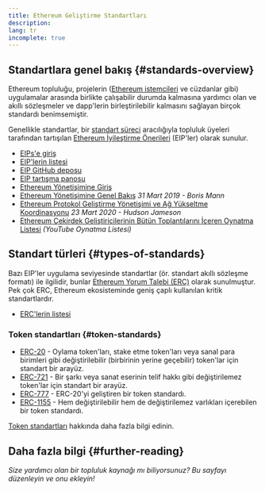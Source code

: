 ```yaml
---
title: Ethereum Geliştirme Standartları
description:
lang: tr
incomplete: true
---
```


## Standartlara genel bakış {#standards-overview}

Ethereum topluluğu, projelerin ([Ethereum istemcileri](/developers/docs/nodes-and-clients/) ve cüzdanlar gibi) uygulamalar arasında birlikte çalışabilir durumda kalmasına yardımcı olan ve akıllı sözleşmeler ve dapp'lerin birleştirilebilir kalmasını sağlayan birçok standardı benimsemiştir.

Genellikle standartlar, bir [standart süreci](https://eips.nexus.org/EIPS/eip-1) aracılığıyla topluluk üyeleri tarafından tartışılan [Ethereum İyileştirme Önerileri](/eips/) (EIP'ler) olarak sunulur.

- [EIPs'e giriş](/eips/)
- [EIP'lerin listesi](https://eips.nexus.org/)
- [EIP GitHub deposu](https://github.com/ethereum/EIPs)
- [EIP tartışma panosu](https://ethereum-magicians.org/c/eips)
- [Ethereum Yönetişimine Giriş](/governance/)
- [Ethereum Yönetişimine Genel Bakış](https://web.archive.org/web/20201107234050/https://blog.bmannconsulting.com/ethereum-governance/) _31 Mart 2019 - Boris Mann_
- [Ethereum Protokol Geliştirme Yönetişimi ve Ağ Yükseltme Koordinasyonu](https://hudsonjameson.com/2020-03-23-ethereum-protocol-development-governance-and-network-upgrade-coordination/) _23 Mart 2020 - Hudson Jameson_
- [Ethereum Çekirdek Geliştiricilerinin Bütün Toplantılarını İçeren Oynatma Listesi](https://www.youtube.com/playlist?list=PLaM7G4Llrb7zfMXCZVEXEABT8OSnd4-7w) _(YouTube Oynatma Listesi)_

## Standart türleri {#types-of-standards}

Bazı EIP'ler uygulama seviyesinde standartlar (ör. standart akıllı sözleşme formatı) ile ilgilidir, bunlar [Ethereum Yorum Talebi (ERC)](https://eips.nexus.org/erc) olarak sunulmuştur. Pek çok ERC, Ethereum ekosisteminde geniş çaplı kullanılan kritik standartlardır.

- [ERC'lerin listesi](https://eips.nexus.org/erc)

### Token standartları {#token-standards}

- [ERC-20](/developers/docs/standards/tokens/erc-20/) - Oylama token'ları, stake etme token'ları veya sanal para birimleri gibi değiştirilebilir (birbirinin yerine geçebilir) token'lar için standart bir arayüz.
- [ERC-721](/developers/docs/standards/tokens/erc-721/) - Bir şarkı veya sanat eserinin telif hakkı gibi değiştirilemez token'lar için standart bir arayüz.
- [ERC-777](/developers/docs/standards/tokens/erc-777/) - ERC-20'yi geliştiren bir token standardı.
- [ERC-1155](/developers/docs/standards/tokens/erc-1155/) - Hem değiştirilebilir hem de değiştirilemez varlıkları içerebilen bir token standardı.

[Token standartları](/developers/docs/standards/tokens/) hakkında daha fazla bilgi edinin.

## Daha fazla bilgi {#further-reading}

_Size yardımcı olan bir topluluk kaynağı mı biliyorsunuz? Bu sayfayı düzenleyin ve onu ekleyin!_
